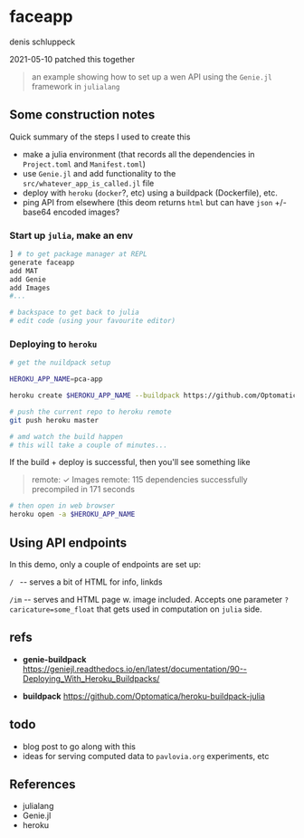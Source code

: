# faceapp

denis schluppeck

2021-05-10 patched this together

>an example showing how to set up a wen API using the `Genie.jl`  framework in `julialang`

## Some construction notes

Quick summary of the steps I used to create this 

- make a julia environment (that records all the dependencies in `Project.toml` and `Manifest.toml`)
- use `Genie.jl` and add functionality to the `src/whatever_app_is_called.jl` file
- deploy with `heroku` (`docker`?, etc) using a buildpack (Dockerfile), etc.
- ping API from elsewhere (this deom returns `html` but can have `json` +/- base64 encoded images?

### Start up `julia`, make an env


```julia
] # to get package manager at REPL
generate faceapp
add MAT
add Genie
add Images
#...

# backspace to get back to julia
# edit code (using your favourite editor)


```


### Deploying to `heroku`

```bash
# get the nuildpack setup

HEROKU_APP_NAME=pca-app

heroku create $HEROKU_APP_NAME --buildpack https://github.com/Optomatica/heroku-buildpack-julia.git

# push the current repo to heroku remote
git push heroku master

# amd watch the build happen
# this will take a couple of minutes...
```

If the build + deploy is successful, then you'll see something like 

>remote:   ✓ Images
>remote:   115 dependencies successfully precompiled in 171 seconds


```bash
# then open in web browser
heroku open -a $HEROKU_APP_NAME
```

## Using API endpoints

In this demo, only a couple of endpoints are set up:

`/ ` -- serves a bit of HTML for info, linkds

`/im` -- serves and HTML page w. image included. Accepts one parameter `?caricature=some_float` that gets used in computation on `julia` side.

## refs

- **genie-buildpack** https://geniejl.readthedocs.io/en/latest/documentation/90--Deploying_With_Heroku_Buildpacks/

- **buildpack** https://github.com/Optomatica/heroku-buildpack-julia


## todo

- blog post to go along with this
- ideas for serving computed data to `pavlovia.org` experiments, etc





## References

- julialang
- Genie.jl
- heroku 
